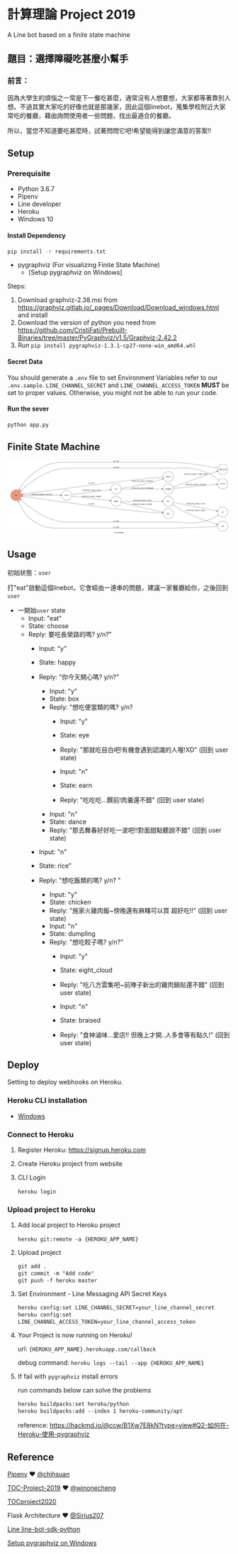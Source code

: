 # 計算理論 Project 2019    

A Line bot based on a finite state machine

## 題目：選擇障礙吃甚麼小幫手

### 前言：
因為大學生的煩惱之一常是下一餐吃甚麼，通常沒有人想要想，大家都等著靠別人想。不過其實大家吃的好像也就是那幾家，因此這個linebot，蒐集學校附近大家常吃的餐廳，藉由詢問使用者一些問題，找出最適合的餐廳。

所以，當您不知道要吃甚麼時，試著問問它吧!希望能得到讓您滿意的答案!!
## Setup

### Prerequisite
* Python 3.6.7
* Pipenv
* Line developer
* Heroku
* Windows 10

#### Install Dependency
```sh
pip install -r requirements.txt
```

* pygraphviz (For visualizing Finite State Machine)
    * [Setup pygraphviz on Windows]
      
Steps:
1. Download graphviz-2.38.msi from https://graphviz.gitlab.io/_pages/Download/Download_windows.html and install
2. Download the version of python you need from 
    https://github.com/CristiFati/Prebuilt-Binaries/tree/master/PyGraphviz/v1.5/Graphviz-2.42.2
3. Run `pip install pygraphviz-1.3.1-cp27-none-win_amd64.whl`

	

#### Secret Data
You should generate a `.env` file to set Environment Variables refer to our `.env.sample`.
`LINE_CHANNEL_SECRET` and `LINE_CHANNEL_ACCESS_TOKEN` **MUST** be set to proper values.
Otherwise, you might not be able to run your code.


#### Run the sever

```sh
python app.py
```


## Finite State Machine
![fsm](./img/show-fsm.png)

## Usage
初始狀態：`user`

打"eat"啟動這個linebot，它會經由一連串的問題，建議一家餐廳給你，之後回到`user`


* 一開始`user` state
	* Input: "eat"
	* State: choose
	* Reply: 要吃長榮路的嗎? y/n?"
   		* Input: "y"
   		* State: happy
		* Reply: "你今天開心嗎? y/n?"
			* Input: "y"
			* State: box
			* Reply: "想吃便當類的嗎? y/n?
				* Input: "y"
				* State: eye
				* Reply: "那就吃目白吧!有機會遇到認識的人喔!XD" (回到 user state)
				
				* Input: "n"
				* State: earn
				* Reply: "吃吃吃...饌前!肉羹還不錯" (回到 user state)
			* Input: "n"
			* State: dance
			* Reply: "那去舞春好好吃一波吧!!對面甜點聽說不錯" (回到 user state)
			    
		* Input: "n"
		* State: rice"
		* Reply: "想吃飯類的嗎? y/n? "
	         
			* Input: "y"
			* State: chicken   
			* Reply: "施家火雞肉飯~傍晚還有麻糬可以買  超好吃!!" (回到 user state)
			* Input: "n"
			* State: dumpling
			* Reply: "想吃餃子嗎? y/n?"
				* Input: "y"
				* State: eight_cloud    
				* Reply: "吃八方雲集吧~前陣子新出的雞肉鍋貼還不錯" (回到 user state)  
				
				* Input: "n"     
				* State: braised         
				* Reply: "食神滷味...愛店!! 但晚上才開..人多會等有點久!" (回到 user state)
			    

## Deploy   
Setting to deploy webhooks on Heroku.

### Heroku CLI installation

* [Windows](https://devcenter.heroku.com/articles/heroku-cli)


### Connect to Heroku

1. Register Heroku: https://signup.heroku.com

2. Create Heroku project from website

3. CLI Login

	`heroku login`

### Upload project to Heroku

1. Add local project to Heroku project

	`heroku git:remote -a {HEROKU_APP_NAME}`

2. Upload project

	```
	git add .
	git commit -m "Add code"
	git push -f heroku master
	```

3. Set Environment - Line Messaging API Secret Keys

	```
	heroku config:set LINE_CHANNEL_SECRET=your_line_channel_secret
	heroku config:set LINE_CHANNEL_ACCESS_TOKEN=your_line_channel_access_token
	```

4. Your Project is now running on Heroku!

	url: `{HEROKU_APP_NAME}.herokuapp.com/callback`

	debug command: `heroku logs --tail --app {HEROKU_APP_NAME}`

5. If fail with `pygraphviz` install errors

	run commands below can solve the problems
	```
	heroku buildpacks:set heroku/python
	heroku buildpacks:add --index 1 heroku-community/apt
	```

	reference: https://hackmd.io/@ccw/B1Xw7E8kN?type=view#Q2-如何在-Heroku-使用-pygraphviz

## Reference
[Pipenv](https://medium.com/@chihsuan/pipenv-更簡單-更快速的-python-套件管理工具-135a47e504f4) ❤️ [@chihsuan](https://github.com/chihsuan)

[TOC-Project-2019](https://github.com/winonecheng/TOC-Project-2019) ❤️ [@winonecheng](https://github.com/winonecheng)

[TOCproject2020](https://github.com/NCKU-CCS/TOC-Project-2020)

Flask Architecture ❤️ [@Sirius207](https://github.com/Sirius207)

[Line line-bot-sdk-python](https://github.com/line/line-bot-sdk-python/tree/master/examples/flask-echo)

[Setup pygraphviz on Windows](https://stackoverflow.com/questions/40809758/howto-install-pygraphviz-on-windows-10-64bit/42059133?fbclid=IwAR3t8ZuzDLIous-i26_gYWEv2Wz-T1RgO2ykTKk7PvmxVvwt-GJ5NnhIj9c)
